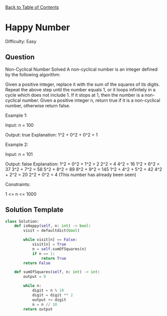 [Back to Table of Contents](../../README.md)

# Happy Number
Difficulty: Easy

## Question
Non-Cyclical Number
Solved 
A non-cyclical number is an integer defined by the following algorithm:

Given a positive integer, replace it with the sum of the squares of its digits.
Repeat the above step until the number equals 1, or it loops infinitely in a cycle which does not include 1.
If it stops at 1, then the number is a non-cyclical number.
Given a positive integer n, return true if it is a non-cyclical number, otherwise return false.

Example 1:

Input: n = 100

Output: true
Explanation: 1^2 + 0^2 + 0^2 = 1

Example 2:

Input: n = 101

Output: false
Explanation:
1^2 + 0^2 + 1^2 = 2
2^2 = 4
4^2 = 16
1^2 + 6^2 = 37
3^2 + 7^2 = 58
5^2 + 8^2 = 89
8^2 + 9^2 = 145
1^2 + 4^2 + 5^2 = 42
4^2 + 2^2 = 20
2^2 + 0^2 = 4 (This number has already been seen)

Constraints:

1 <= n <= 1000

## Solution Template
```python
class Solution:
    def isHappy(self, n: int) -> bool:
        visit = defaultdict(bool)

        while visit[n] == False:
            visit[n] = True
            n = self.sumOfSquares(n)
            if n == 1:
                return True
        return False

    def sumOfSquares(self, n: int) -> int:
        output = 0

        while n:
            digit = n % 10
            digit = digit ** 2
            output += digit
            n = n // 10
        return output
```
